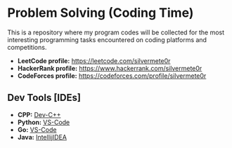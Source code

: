 # Problem Solving (Coding Time)
This is a repository where my program codes will be collected for the most interesting programming tasks encountered on coding platforms and competitions.
 - **LeetCode profile:** https://leetcode.com/silvermete0r
 - **HackerRank profile:** https://www.hackerrank.com/silvermete0r
 - **CodeForces profile:** https://codeforces.com/profile/silvermete0r

## Dev Tools [IDEs]
 - **CPP:** [Dev-C++](https://www.bloodshed.net/)
 - **Python:** [VS-Code](https://code.visualstudio.com/)
 - **Go:** [VS-Code](https://code.visualstudio.com/)
 - **Java:** [IntellijIDEA](https://www.jetbrains.com/idea/download/)
